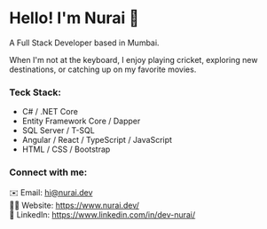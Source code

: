 # Hello! I'm Nurai 👋

A Full Stack Developer based in Mumbai.

When I'm not at the keyboard, I enjoy playing cricket, exploring new destinations, or catching up on my favorite movies.

### Teck Stack:
 - C# / .NET Core
 - Entity Framework Core / Dapper
 - SQL Server / T-SQL
 - Angular / React / TypeScript / JavaScript
 - HTML / CSS / Bootstrap
 
 ### Connect with me:
 ✉️ Email: hi@nurai.dev<br/>
 🧔🏻 Website: https://www.nurai.dev/ <br/>
 💼 LinkedIn: https://www.linkedin.com/in/dev-nurai/<br/>
